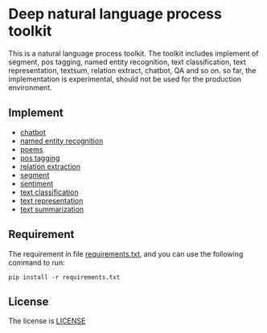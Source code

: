# Deep natural language process toolkit 

This is a natural language process toolkit. The toolkit includes implement of segment, pos tagging, named entity recognition, text classification,
text representation, textsum, relation extract, chatbot, QA and so on. so far, the implementation is experimental, 
should not be used for the production environment.
 
## Implement

- [chatbot](nlp/chatbot/README.md)
- [named entity recognition](nlp/ner/README.md)
- [poems](nlp/poems/README.md)
- [pos tagging](nlp/pos/README.md)
- [relation extraction](nlp/relation_extract/README.md)
- [segment](nlp/segment/README.md)
- [sentiment](nlp/sentiment/README.md)
- [text classification](nlp/text_classification/README.md)
- [text representation](nlp/text_representation/README.md)
- [text summarization](nlp/textsum/README.md)


## Requirement

The requirement in file [requirements.txt](requirements.txt), and you can use the following command to run:
 
```
pip install -r requirements.txt
```

## License

The license is [LICENSE](LICENSE)


